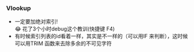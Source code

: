 ### Vlookup
- 一定要加绝对索引!  
:joy: 花了3个小时debug这个教训(快捷键 F4)
- 有时候索引列表的id看着一样，其实是不一样的（可以用IF 来判断），这时候可以用TRIM 函数来去除多余的不可见字符
